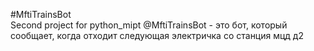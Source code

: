 #MftiTrainsBot  
Second project for python_mipt
@MftiTrainsBot - это бот, который сообщает, когда отходит следующая электричка со станция мцд д2
